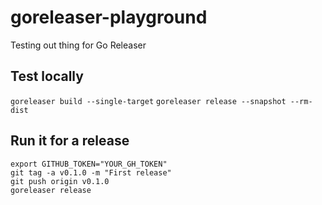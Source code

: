 # goreleaser-playground
Testing out thing for Go Releaser

## Test locally
`goreleaser build --single-target`
`goreleaser release --snapshot --rm-dist`

## Run it for a release
```
export GITHUB_TOKEN="YOUR_GH_TOKEN"
git tag -a v0.1.0 -m "First release"
git push origin v0.1.0
goreleaser release
```